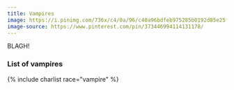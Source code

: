 ```yaml
---
title: Vampires
image: https://i.pinimg.com/736x/c4/0a/96/c40a96bdfeb975285b0192d85e25f3d5.jpg
image-source: https://www.pinterest.com/pin/373446994114131178/
---
```


BLAGH!

### List of vampires

{% include charlist race="vampire" %}
